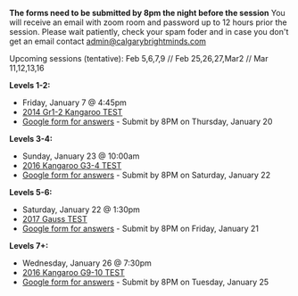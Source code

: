 <b>The forms need to be submitted by 8pm the night before the session</b>
You will receive an email with zoom room and password up to 12 hours prior the session. Please wait patiently, check your spam foder and in case you don't get an email contact admin@calgarybrightminds.com

Upcoming sessions (tentative): Feb 5,6,7,9  //  Feb 25,26,27,Mar2   // Mar 11,12,13,16

<b>Levels 1-2:</b>
  * Friday, January 7 @ 4:45pm
  * <a href="https://github.com/RenertMath/RenertMath.github.io/blob/master/contests/2014%20-%20Kangaroo%20-%2001-02%20-%20test%20only.pdf">2014 Gr1-2 Kangaroo TEST</a>
  * <a href="https://https://forms.gle/mfZLdDfB6wazCWyr8">Google form for answers</a> - Submit by 8PM on Thursday, January 20

<b>Levels 3-4:</b> 
  * Sunday, January 23 @ 10:00am
  * <a href="https://renertmath.github.io/contests/2015%20-%20CESMC%20Level%202%20-%20test.pdf">2016 Kangaroo G3-4 TEST</a>
  * <a href="https://forms.gle/xUdqQ46R5rqCveC86">Google form for answers</a> - Submit by 8PM on Saturday, January 22

<b>Levels 5-6: </b>
  * Saturday, January 22 @ 1:30pm 
  * <a href="https://github.com/RenertMath/RenertMath.github.io/blob/master/contests/2017Gauss7Contest.pdf">2017 Gauss TEST</a>
  * <a href="https://forms.gle/UkPQ5WmvP6ph8WCJ6">Google form for answers</a> - Submit by 8PM on Friday, January 21

<b>Levels 7+:</b> 
  * Wednesday, January 26 @ 7:30pm
  * <a href="https://github.com/RenertMath/RenertMath.github.io/blob/master/contests/2016%20-%20Kangaroo%20-%2009-10%20-%20test%20only.pdf">2016 Kangaroo G9-10 TEST</a>
  * <a href="https://forms.gle/iTpsjZv7Cb7PBiAX9">Google form for answers</a> - Submit by 8PM on Tuesday, January 25


